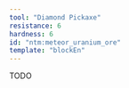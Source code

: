 ```yaml
---
tool: "Diamond Pickaxe"
resistance: 6
hardness: 6
id: "ntm:meteor_uranium_ore"
template: "blockEn"
---
```


TODO
